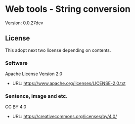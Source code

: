 # Web tools - String conversion
Version: 0.0.27dev

## License
This adopt next two license depending on contents.

### Software
Apache License Version 2.0
* URL: https://www.apache.org/licenses/LICENSE-2.0.txt

### Sentence, image and etc.
CC BY 4.0
* URL: https://creativecommons.org/licenses/by/4.0/
